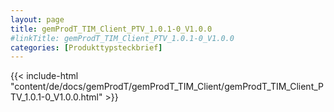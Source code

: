 ```yaml
---
layout: page
title: gemProdT_TIM_Client_PTV_1.0.1-0_V1.0.0
#linkTitle: gemProdT_TIM_Client_PTV_1.0.1-0_V1.0.0
categories: [Produkttypsteckbrief]
---
```

{{< include-html "content/de/docs/gemProdT/gemProdT_TIM_Client/gemProdT_TIM_Client_PTV_1.0.1-0_V1.0.0.html" >}}
